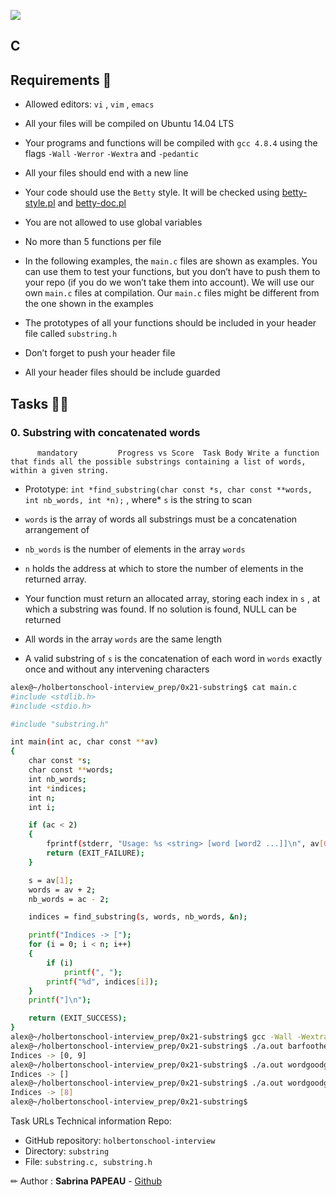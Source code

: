 ![](https://zupimages.net/up/24/51/yprj.png)

## C

## Requirements 🚀

* Allowed editors:  ` vi ` ,  ` vim ` ,  ` emacs `
* All your files will be compiled on Ubuntu 14.04 LTS
* Your programs and functions will be compiled with  ` gcc 4.8.4 `  using the flags  ` -Wall `  ` -Werror `  ` -Wextra `  and  ` -pedantic `
* All your files should end with a new line
* Your code should use the  ` Betty `  style. It will be checked using [betty-style.pl](https://github.com/hs-hq/Betty/blob/master/betty-style.pl)
 and [betty-doc.pl](https://github.com/hs-hq/Betty/blob/master/betty-doc.pl)

* You are not allowed to use global variables
* No more than 5 functions per file
* In the following examples, the  ` main.c `  files are shown as examples. You can use them to test your functions, but you don’t have to push them to your repo (if you do we won’t take them into account). We will use our own  ` main.c `  files at compilation. Our  ` main.c `  files might be different from the one shown in the examples
* The prototypes of all your functions should be included in your header file called  ` substring.h `
* Don’t forget to push your header file
* All your header files should be include guarded

## Tasks 👩‍💻

### 0. Substring with concatenated words

          mandatory         Progress vs Score  Task Body Write a function that finds all the possible substrings containing a list of words, within a given string.

* Prototype:  ` int *find_substring(char const *s, char const **words, int nb_words, int *n); ` , where*  ` s `  is the string to scan
* ` words `  is the array of words all substrings must be a concatenation arrangement of
* ` nb_words `  is the number of elements in the array  ` words `
* ` n `  holds the address at which to store the number of elements in the returned array.

* Your function must return an allocated array, storing each index in  ` s ` , at which a substring was found. If no solution is found, NULL can be returned
* All words in the array  ` words `  are the same length
* A valid substring of  ` s `  is the concatenation of each word in  ` words `  exactly once and without any intervening characters

```bash
alex@~/holbertonschool-interview_prep/0x21-substring$ cat main.c
#include <stdlib.h>
#include <stdio.h>

#include "substring.h"

int main(int ac, char const **av)
{
    char const *s;
    char const **words;
    int nb_words;
    int *indices;
    int n;
    int i;

    if (ac < 2)
    {
        fprintf(stderr, "Usage: %s <string> [word [word2 ...]]\n", av[0]);
        return (EXIT_FAILURE);
    }

    s = av[1];
    words = av + 2;
    nb_words = ac - 2;

    indices = find_substring(s, words, nb_words, &n);

    printf("Indices -> [");
    for (i = 0; i < n; i++)
    {
        if (i)
            printf(", ");
        printf("%d", indices[i]);
    }
    printf("]\n");

    return (EXIT_SUCCESS);
}
alex@~/holbertonschool-interview_prep/0x21-substring$ gcc -Wall -Wextra -Werror -pedantic main.c substring.c
alex@~/holbertonschool-interview_prep/0x21-substring$ ./a.out barfoothefoobarman foo bar
Indices -> [0, 9]
alex@~/holbertonschool-interview_prep/0x21-substring$ ./a.out wordgoodgoodgoodbestword word good best word
Indices -> []
alex@~/holbertonschool-interview_prep/0x21-substring$ ./a.out wordgoodgoodgoodbestword word good best good
Indices -> [8]
alex@~/holbertonschool-interview_prep/0x21-substring$

```

 Task URLs  Technical information Repo:

* GitHub repository:  ` holbertonschool-interview `
* Directory:  ` substring `
* File:  ` substring.c, substring.h `

✏ Author  :   **Sabrina PAPEAU** - [Github](https://github.com/Holbiwan)
